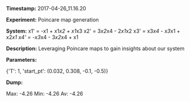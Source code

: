 **Timestamp:** 2017-04-26_11.16.20

**Experiment:** Poincare map generation

**System:**
x1' = -x1 + x1*x2 + x1*x3 
x2' = 3*x2*x4 - 2*x1*x2 
x3' = x3*x4 - x3*x1 + x2*x1 
x4' = -x3*x4 - 3*x2*x4 + x1 


**Description:** Leveraging Poincare maps to gain insights about our system

**Parameters:**

{'T': 1, 'start_pt': (0.032, 0.308, -0.1, -0.5)}

**Dump:**

Max:
-4.26
Min:
-4.26
Av:
-4.26